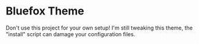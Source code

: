# Bluefox Theme

Don't use this project for your own setup! I'm still tweaking this theme, the "install" script can damage your configuration files.


